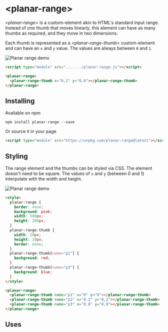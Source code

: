 # \<planar-range\>

*\<planar-range\>* is a custom-element akin to HTML's standard input range. Instead of one thumb that moves linearly, this element can have as many thumbs as required, and they move in two dimensions. 

Each thumb is represented as a *\<planar-range-thumb\>* custom-element and can have an `x` and `y` value. The values are always between `0` and `1`. 
  
![Planar range demo](https://user-images.githubusercontent.com/833927/79674185-71592800-8195-11ea-868f-a340524cda38.gif)

```html
<script type="module" src="......./planar-range.js"></script>

<planar-range>
  <planar-range-thumb x="0.2" y="0.8"></planar-range-thumb>
</planar-range>

```

## Installing 
Available on npm
```
npm install planar-range --save
```

Or source it in your page
```html
<script type="module" src="https://unpkg.com/planar-range@latest"></script>
```

## Styling

The range element and the thumbs can be styled via CSS. The element doesn't need to be square. The values of `x` and `y` (between 0 and 1) interpolate with the width and height.

![Planar range demo](https://user-images.githubusercontent.com/833927/79674189-75854580-8195-11ea-9d45-9cde244d028b.gif)

```html
<style>
  planar-range {
    border: none;
    background: pink;
    width: 500px;
    height: 200px;
  }
  planar-range-thumb {
    width: 20px;
    height: 20px;
    border: none;
  }
  planar-range-thumb[name="p1"] {
    background: red;
  }
  planar-range-thumb[name="p3"] {
    background: blue;
  }
</style>

<planar-range>
  <planar-range-thumb name="p1" x="0" y="0"></planar-range-thumb>
  <planar-range-thumb name="p2" x="0.2" y="0.2"></planar-range-thumb>
  <planar-range-thumb name="p3" x="0.8" y="0.8"></planar-range-thumb>
</planar-range>
```

## Uses

